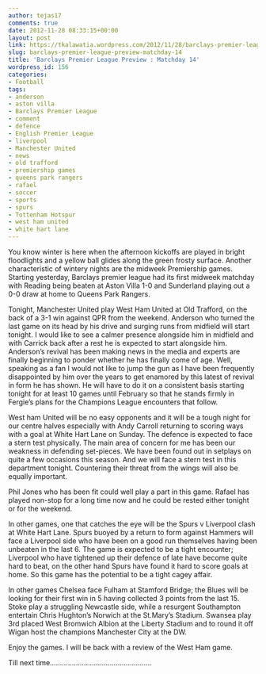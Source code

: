 ```yaml
---
author: tejas17
comments: true
date: 2012-11-28 08:33:15+00:00
layout: post
link: https://tkalawatia.wordpress.com/2012/11/28/barclays-premier-league-preview-matchday-14/
slug: barclays-premier-league-preview-matchday-14
title: 'Barclays Premier League Preview : Matchday 14'
wordpress_id: 156
categories:
- Football
tags:
- anderson
- aston villa
- Barclays Premier League
- comment
- defence
- English Premier League
- liverpool
- Manchester United
- news
- old trafford
- premiership games
- queens park rangers
- rafael
- soccer
- sports
- spurs
- Tottenham Hotspur
- west ham united
- white hart lane
---
```


You know winter is here when the afternoon kickoffs are played in bright floodlights and a yellow ball glides along the green frosty surface. Another characteristic of wintery nights are the midweek Premiership games. Starting yesterday, Barclays premier league had its first midweek matchday with Reading being beaten at Aston Villa 1-0 and Sunderland playing out a 0-0 draw at home to Queens Park Rangers.

Tonight, Manchester United play West Ham United at Old Trafford, on the back of a 3-1 win against QPR from the weekend. Anderson who turned the last game on its head by his drive and surging runs from midfield will start tonight. I would like to see a calmer presence alongside him in midfield and with Carrick back after a rest he is expected to start alongside him. Anderson’s revival has been making news in the media and experts are finally beginning to ponder whether he has finally come of age. Well, speaking as a fan I would not like to jump the gun as I have been frequently disappointed by him over the years to get enamored by this latest of revival in form he has shown. He will have to do it on a consistent basis starting tonight for at least 10 games until February so that he stands firmly in Fergie’s plans for the Champions League encounters that follow.

West ham United will be no easy opponents and it will be a tough night for our centre halves especially with Andy Carroll returning to scoring ways with a goal at White Hart Lane on Sunday. The defence is expected to face a stern test physically. The main area of concern for me has been our weakness in defending set-pieces. We have been found out in setplays on quite a few occasions this season. And we will face a stern test in this department tonight. Countering their threat from the wings will also be equally important.

Phil Jones who has been fit could well play a part in this game. Rafael has played non-stop for a long time now and he could be rested either tonight or for the weekend.

In other games, one that catches the eye will be the Spurs v Liverpool clash at White Hart Lane. Spurs buoyed by a return to form against Hammers will face a Liverpool side who have been on a good run themselves having been unbeaten in the last 6. The game is expected to be a tight encounter; Liverpool who have tightened up their defence of late have become quite hard to beat, on the other hand Spurs have found it hard to score goals at home. So this game has the potential to be a tight cagey affair.

In other games Chelsea face Fulham at Stamford Bridge; the Blues will be looking for their first win in 5 having collected 3 points from the last 15. Stoke play a struggling Newcastle side, while a resurgent Southampton entertain Chris Hughton’s Norwich at the St.Mary’s Stadium. Swansea play 3rd placed West Bromwich Albion at the Liberty Stadium and to round it off Wigan host the champions Manchester City at the DW.

Enjoy the games. I will be back with a review of the West Ham game.

Till next time……………………………………………
